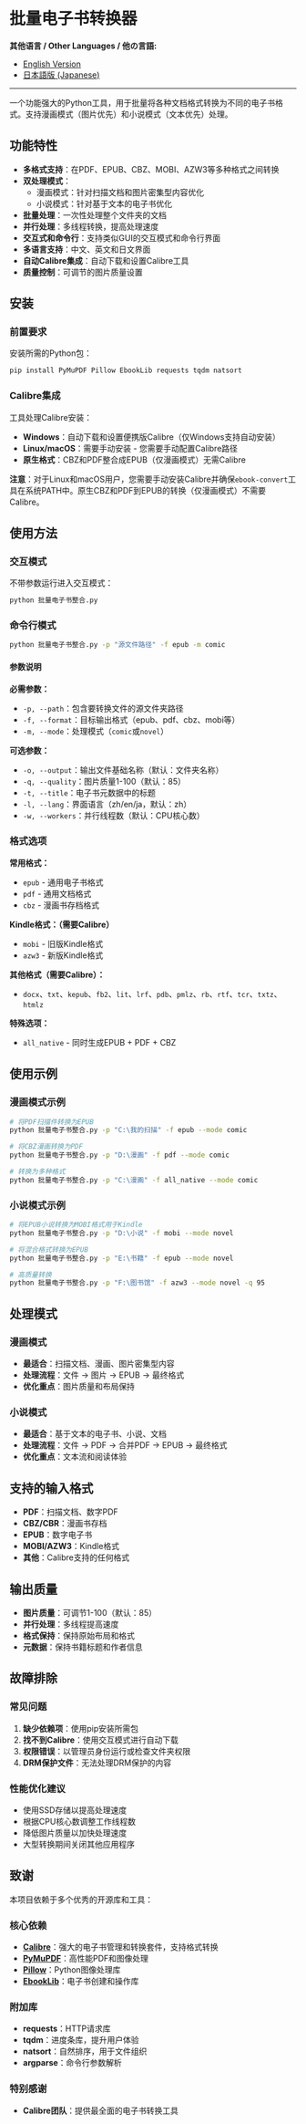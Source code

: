 # 批量电子书转换器

**其他语言 / Other Languages / 他の言語:**
- [English Version](../README.md)
- [日本語版 (Japanese)](README_日本語.md)

---

一个功能强大的Python工具，用于批量将各种文档格式转换为不同的电子书格式。支持漫画模式（图片优先）和小说模式（文本优先）处理。

## 功能特性

- **多格式支持**：在PDF、EPUB、CBZ、MOBI、AZW3等多种格式之间转换
- **双处理模式**：
  - 漫画模式：针对扫描文档和图片密集型内容优化
  - 小说模式：针对基于文本的电子书优化
- **批量处理**：一次性处理整个文件夹的文档
- **并行处理**：多线程转换，提高处理速度
- **交互式和命令行**：支持类似GUI的交互模式和命令行界面
- **多语言支持**：中文、英文和日文界面
- **自动Calibre集成**：自动下载和设置Calibre工具
- **质量控制**：可调节的图片质量设置

## 安装

### 前置要求

安装所需的Python包：

```bash
pip install PyMuPDF Pillow EbookLib requests tqdm natsort
```

### Calibre集成

工具处理Calibre安装：
- **Windows**：自动下载和设置便携版Calibre（仅Windows支持自动安装）
- **Linux/macOS**：需要手动安装 - 您需要手动配置Calibre路径
- **原生格式**：CBZ和PDF整合成EPUB（仅漫画模式）无需Calibre

**注意**：对于Linux和macOS用户，您需要手动安装Calibre并确保`ebook-convert`工具在系统PATH中。原生CBZ和PDF到EPUB的转换（仅漫画模式）不需要Calibre。

## 使用方法

### 交互模式

不带参数运行进入交互模式：

```bash
python 批量电子书整合.py
```

### 命令行模式

```bash
python 批量电子书整合.py -p "源文件路径" -f epub -m comic
```

#### 参数说明

**必需参数：**
- `-p, --path`：包含要转换文件的源文件夹路径
- `-f, --format`：目标输出格式（epub、pdf、cbz、mobi等）
- `-m, --mode`：处理模式（`comic`或`novel`）

**可选参数：**
- `-o, --output`：输出文件基础名称（默认：文件夹名称）
- `-q, --quality`：图片质量1-100（默认：85）
- `-t, --title`：电子书元数据中的标题
- `-l, --lang`：界面语言（zh/en/ja，默认：zh）
- `-w, --workers`：并行线程数（默认：CPU核心数）

### 格式选项

**常用格式：**
- `epub` - 通用电子书格式
- `pdf` - 通用文档格式
- `cbz` - 漫画书存档格式

**Kindle格式：（需要Calibre）**
- `mobi` - 旧版Kindle格式
- `azw3` - 新版Kindle格式

**其他格式（需要Calibre）：**
- `docx`、`txt`、`kepub`、`fb2`、`lit`、`lrf`、`pdb`、`pmlz`、`rb`、`rtf`、`tcr`、`txtz`、`htmlz`

**特殊选项：**
- `all_native` - 同时生成EPUB + PDF + CBZ

## 使用示例

### 漫画模式示例

```bash
# 将PDF扫描件转换为EPUB
python 批量电子书整合.py -p "C:\我的扫描" -f epub --mode comic

# 将CBZ漫画转换为PDF
python 批量电子书整合.py -p "D:\漫画" -f pdf --mode comic

# 转换为多种格式
python 批量电子书整合.py -p "C:\漫画" -f all_native --mode comic
```

### 小说模式示例

```bash
# 将EPUB小说转换为MOBI格式用于Kindle
python 批量电子书整合.py -p "D:\小说" -f mobi --mode novel

# 将混合格式转换为EPUB
python 批量电子书整合.py -p "E:\书籍" -f epub --mode novel

# 高质量转换
python 批量电子书整合.py -p "F:\图书馆" -f azw3 --mode novel -q 95
```

## 处理模式

### 漫画模式
- **最适合**：扫描文档、漫画、图片密集型内容
- **处理流程**：文件 → 图片 → EPUB → 最终格式
- **优化重点**：图片质量和布局保持

### 小说模式
- **最适合**：基于文本的电子书、小说、文档
- **处理流程**：文件 → PDF → 合并PDF → EPUB → 最终格式
- **优化重点**：文本流和阅读体验

## 支持的输入格式

- **PDF**：扫描文档、数字PDF
- **CBZ/CBR**：漫画书存档
- **EPUB**：数字电子书
- **MOBI/AZW3**：Kindle格式
- **其他**：Calibre支持的任何格式

## 输出质量

- **图片质量**：可调节1-100（默认：85）
- **并行处理**：多线程提高速度
- **格式保持**：保持原始布局和格式
- **元数据**：保持书籍标题和作者信息

## 故障排除

### 常见问题

1. **缺少依赖项**：使用pip安装所需包
2. **找不到Calibre**：使用交互模式进行自动下载
3. **权限错误**：以管理员身份运行或检查文件夹权限
4. **DRM保护文件**：无法处理DRM保护的内容

### 性能优化建议

- 使用SSD存储以提高处理速度
- 根据CPU核心数调整工作线程数
- 降低图片质量以加快处理速度
- 大型转换期间关闭其他应用程序

## 致谢

本项目依赖于多个优秀的开源库和工具：

### 核心依赖
- **[Calibre](https://calibre-ebook.com/)**：强大的电子书管理和转换套件，支持格式转换
- **[PyMuPDF](https://pymupdf.readthedocs.io/)**：高性能PDF和图像处理
- **[Pillow](https://python-pillow.org/)**：Python图像处理库
- **[EbookLib](https://github.com/aerkalov/ebooklib)**：电子书创建和操作库

### 附加库
- **requests**：HTTP请求库
- **tqdm**：进度条库，提升用户体验
- **natsort**：自然排序，用于文件组织
- **argparse**：命令行参数解析

### 特别感谢
- **Calibre团队**：提供最全面的电子书转换工具
